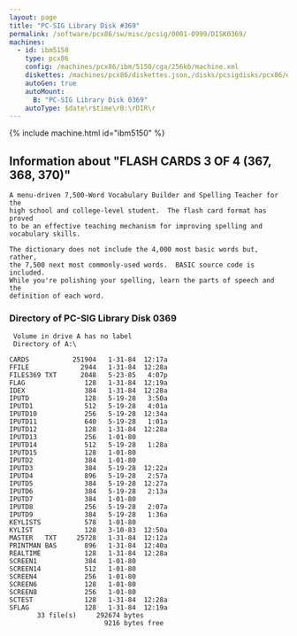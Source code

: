 ```yaml
---
layout: page
title: "PC-SIG Library Disk #369"
permalink: /software/pcx86/sw/misc/pcsig/0001-0999/DISK0369/
machines:
  - id: ibm5150
    type: pcx86
    config: /machines/pcx86/ibm/5150/cga/256kb/machine.xml
    diskettes: /machines/pcx86/diskettes.json,/disks/pcsigdisks/pcx86/diskettes.json
    autoGen: true
    autoMount:
      B: "PC-SIG Library Disk 0369"
    autoType: $date\r$time\rB:\rDIR\r
---
```


{% include machine.html id="ibm5150" %}

## Information about "FLASH CARDS 3 OF 4 (367, 368, 370)"

    A menu-driven 7,500-Word Vocabulary Builder and Spelling Teacher for the
    high school and college-level student.  The flash card format has proved
    to be an effective teaching mechanism for improving spelling and
    vocabulary skills.
    
    The dictionary does not include the 4,000 most basic words but, rather,
    the 7,500 next most commonly-used words.  BASIC source code is included.
    While you're polishing your spelling, learn the parts of speech and the
    definition of each word.

### Directory of PC-SIG Library Disk 0369

     Volume in drive A has no label
     Directory of A:\

    CARDS           251904   1-31-84  12:17a
    FFILE             2944   1-31-84  12:28a
    FILES369 TXT      2048   5-23-85   4:07p
    FLAG               128   1-31-84  12:19a
    IDEX               384   1-31-84  12:28a
    IPUTD              128   5-19-28   3:50a
    IPUTD1             512   5-19-28   4:01a
    IPUTD10            256   5-19-28  12:34a
    IPUTD11            640   5-19-28   1:01a
    IPUTD12            128   1-31-84  12:28a
    IPUTD13            256   1-01-80
    IPUTD14            512   5-19-28   1:28a
    IPUTD15            128   1-01-80
    IPUTD2             384   1-01-80
    IPUTD3             384   5-19-28  12:22a
    IPUTD4             896   5-19-28   2:57a
    IPUTD5             384   5-19-28  12:27a
    IPUTD6             384   5-19-28   2:13a
    IPUTD7             384   1-01-80
    IPUTD8             256   5-19-28   2:07a
    IPUTD9             384   5-19-28   1:36a
    KEYLISTS           578   1-01-80
    KYLIST             128   3-10-83  12:50a
    MASTER   TXT     25728   1-31-84  12:12a
    PRINTMAN BAS       896   1-31-84  12:40a
    REALTIME           128   1-31-84  12:28a
    SCREEN1            384   1-01-80
    SCREEN14           512   1-01-80
    SCREEN4            256   1-01-80
    SCREEN6            128   1-01-80
    SCREEN8            256   1-01-80
    SCTEST             128   1-31-84  12:28a
    SFLAG              128   1-31-84  12:19a
           33 file(s)     292674 bytes
                            9216 bytes free
